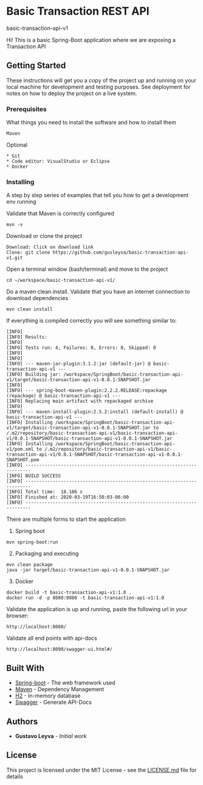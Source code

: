 # Basic Transaction REST API
basic-transaction-api-v1

Hi! This is a basic Spring-Boot application where we are exposing a Transaction API

## Getting Started

These instructions will get you a copy of the project up and running on your local machine for development and testing purposes. See deployment for notes on how to deploy the project on a live system.

### Prerequisites

What things you need to install the software and how to install them

```
Maven
```

Optional

```
* Git
* Code editor: VisualStudio or Eclipse
* Docker
```

### Installing

A step by step series of examples that tell you how to get a development env running

Validate that Maven is correctly configured

```
mvn -v
```

Download or clone the project

```
Download: Click on download link
Clone: git clone https://github.com/gusleyva/basic-transaction-api-v1.git
```

Open a terminal window (bash/terminal) and move to the project

```
cd ~/workspace/basic-transaction-api-v1/
```

Do a maven clean install. Validate that you have an internet connection to download dependencies

```
mvn clean install
```
If everything is compiled correctly you will see something similar to:

```
[INFO] 
[INFO] Results:
[INFO] 
[INFO] Tests run: 4, Failures: 0, Errors: 0, Skipped: 0
[INFO] 
[INFO] 
[INFO] --- maven-jar-plugin:3.1.2:jar (default-jar) @ basic-transaction-api-v1 ---
[INFO] Building jar: /workspace/SpringBoot/basic-transaction-api-v1/target/basic-transaction-api-v1-0.0.1-SNAPSHOT.jar
[INFO] 
[INFO] --- spring-boot-maven-plugin:2.2.2.RELEASE:repackage (repackage) @ basic-transaction-api-v1 ---
[INFO] Replacing main artifact with repackaged archive
[INFO] 
[INFO] --- maven-install-plugin:2.5.2:install (default-install) @ basic-transaction-api-v1 ---
[INFO] Installing /workspace/SpringBoot/basic-transaction-api-v1/target/basic-transaction-api-v1-0.0.1-SNAPSHOT.jar to /.m2/repository/basic-transaction-api-v1/basic-transaction-api-v1/0.0.1-SNAPSHOT/basic-transaction-api-v1-0.0.1-SNAPSHOT.jar
[INFO] Installing /workspace/SpringBoot/basic-transaction-api-v1/pom.xml to /.m2/repository/basic-transaction-api-v1/basic-transaction-api-v1/0.0.1-SNAPSHOT/basic-transaction-api-v1-0.0.1-SNAPSHOT.pom
[INFO] ------------------------------------------------------------------------
[INFO] BUILD SUCCESS
[INFO] ------------------------------------------------------------------------
[INFO] Total time:  18.186 s
[INFO] Finished at: 2020-03-19T16:50:03-06:00
[INFO] ------------------------------------------------------------------------

```
There are multiple forms to start the application

1. Spring boot

```
mvn spring-boot:run
```

2. Packaging and executing

```
mvn clean package
java -jar target/basic-transaction-api-v1-0.0.1-SNAPSHOT.jar
```

3. Docker

```
docker build -t basic-transaction-api-v1:1.0 .
docker run -d -p 8080:8080 -t basic-transaction-api-v1:1.0
```

Validate the application is up and running, paste the following url in your browser:

```
http://localhost:8080/
```
Validate all end points with api-docs

```
http://localhost:8090/swagger-ui.html#/
```

## Built With

* [Spring-boot](https://spring.io/projects/spring-boot) - The web framework used
* [Maven](https://maven.apache.org/) - Dependency Management
* [H2](h2database.com/html/main.html) - In-memory database
* [Swagger](h2database.com/html/main.html) - Generate API-Docs

## Authors

* **Gustavo Leyva** - *Initial work*


## License

This project is licensed under the MIT License - see the [LICENSE.md](LICENSE.md) file for details
